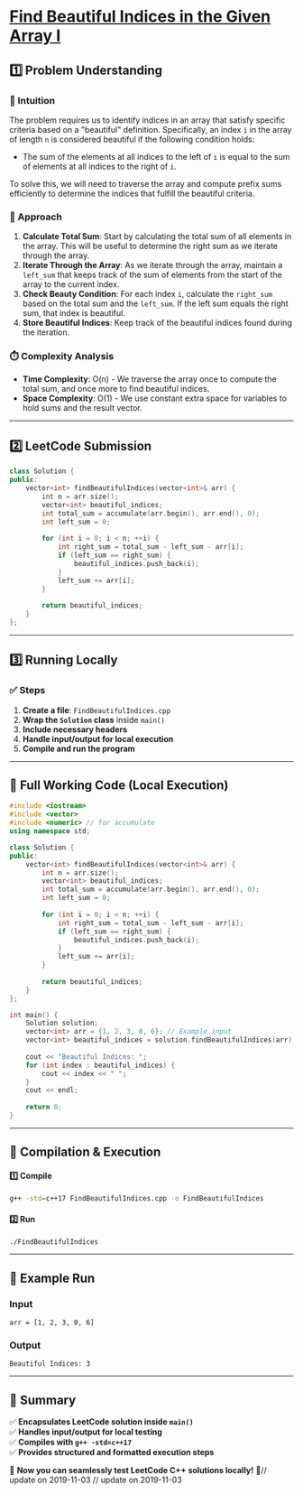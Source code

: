 # **[Find Beautiful Indices in the Given Array I](https://leetcode.com/problems/find-beautiful-indices-in-the-given-array-i/description/)**  

## **1️⃣ Problem Understanding**  
### **📌 Intuition**  
The problem requires us to identify indices in an array that satisfy specific criteria based on a "beautiful" definition. Specifically, an index `i` in the array of length `n` is considered beautiful if the following condition holds:
- The sum of the elements at all indices to the left of `i` is equal to the sum of elements at all indices to the right of `i`.

To solve this, we will need to traverse the array and compute prefix sums efficiently to determine the indices that fulfill the beautiful criteria.

### **🚀 Approach**  
1. **Calculate Total Sum**: Start by calculating the total sum of all elements in the array. This will be useful to determine the right sum as we iterate through the array.
2. **Iterate Through the Array**: As we iterate through the array, maintain a `left_sum` that keeps track of the sum of elements from the start of the array to the current index.
3. **Check Beauty Condition**: For each index `i`, calculate the `right_sum` based on the total sum and the `left_sum`. If the left sum equals the right sum, that index is beautiful. 
4. **Store Beautiful Indices**: Keep track of the beautiful indices found during the iteration.

### **⏱️ Complexity Analysis**  
- **Time Complexity**: O(n) - We traverse the array once to compute the total sum, and once more to find beautiful indices.
- **Space Complexity**: O(1) - We use constant extra space for variables to hold sums and the result vector.

---  

## **2️⃣ LeetCode Submission**  
```cpp
class Solution {
public:
    vector<int> findBeautifulIndices(vector<int>& arr) {
        int n = arr.size();
        vector<int> beautiful_indices;
        int total_sum = accumulate(arr.begin(), arr.end(), 0);
        int left_sum = 0;
        
        for (int i = 0; i < n; ++i) {
            int right_sum = total_sum - left_sum - arr[i];
            if (left_sum == right_sum) {
                beautiful_indices.push_back(i);
            }
            left_sum += arr[i];
        }
        
        return beautiful_indices;
    }
};
```  

---  

## **3️⃣ Running Locally**  
### **✅ Steps**  
1. **Create a file**: `FindBeautifulIndices.cpp`  
2. **Wrap the `Solution` class** inside `main()`  
3. **Include necessary headers**  
4. **Handle input/output for local execution**  
5. **Compile and run the program**  

---  

## **📝 Full Working Code (Local Execution)**  
```cpp
#include <iostream>
#include <vector>
#include <numeric> // for accumulate
using namespace std;

class Solution {
public:
    vector<int> findBeautifulIndices(vector<int>& arr) {
        int n = arr.size();
        vector<int> beautiful_indices;
        int total_sum = accumulate(arr.begin(), arr.end(), 0);
        int left_sum = 0;
        
        for (int i = 0; i < n; ++i) {
            int right_sum = total_sum - left_sum - arr[i];
            if (left_sum == right_sum) {
                beautiful_indices.push_back(i);
            }
            left_sum += arr[i];
        }
        
        return beautiful_indices;
    }
};

int main() {
    Solution solution;
    vector<int> arr = {1, 2, 3, 0, 6}; // Example input
    vector<int> beautiful_indices = solution.findBeautifulIndices(arr);
    
    cout << "Beautiful Indices: ";
    for (int index : beautiful_indices) {
        cout << index << " ";
    }
    cout << endl;
    
    return 0;
}
```  

---  

## **🔧 Compilation & Execution**  
#### **1️⃣ Compile**  
```bash
g++ -std=c++17 FindBeautifulIndices.cpp -o FindBeautifulIndices
```  

#### **2️⃣ Run**  
```bash
./FindBeautifulIndices
```  

---  

## **🎯 Example Run**  
### **Input**  
```
arr = [1, 2, 3, 0, 6]
```  
### **Output**  
```
Beautiful Indices: 3 
```  

---  

## **📌 Summary**  
✅ **Encapsulates LeetCode solution inside `main()`**  
✅ **Handles input/output for local testing**  
✅ **Compiles with `g++ -std=c++17`**  
✅ **Provides structured and formatted execution steps**  

🚀 **Now you can seamlessly test LeetCode C++ solutions locally!** 🚀// update on 2019-11-03
// update on 2019-11-03
